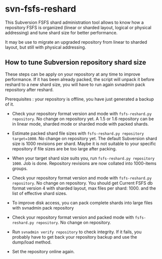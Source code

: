 # svn-fsfs-reshard

This Subversion FSFS shard administration tool allows to know how a repository
FSFS is organized (linear or sharded layout, logical or physical addressing)
and tune shard size for better performance.

It may be use to migrate an upgraded repository from linear to sharded layout,
but still with physical addressing.

## How to tune Subversion repository shard size

These steps can be apply on your repository at any time to improve performance.
If it has been already packed, the script will unpack it before reshard to a
new shard size, you will have to run again svnadmin pack repository after
reshard.

Prerequisites : your repository is offline, you have just generated a backup of
it.

- Check your repository format version and mode with `fsfs-reshard.py
  repository`. No change on repository yet. A 1.5 or 1.6 repository can be in
  linear mode, sharded mode or sharded mode with packed shards.

- Estimate packed shard file sizes with `fsfs-reshard.py repository
  target=1000`.  No change on repository yet. The default Subversion shard size
  is 1000 revisions per shard.  Maybe it is not suitable to your specific
  repository if file sizes are be too large after packing.

- When your target shard size suits you, run `fsfs-reshard.py repository 1000`.
  Job is done. Repository revisions are now collated into 1000-items groups.

- Check your repository format version and mode with `fsfs-reshard.py repository`.
  No change on repository. You should get Current FSFS db format version 4 with
  sharded layout, max files per shard: 1000.  and the list of effective shard
  sizes.

- To improve disk access, you can pack complete shards into large files with
  svnadmin pack repository

- Check your repository format version and packed mode with `fsfs-reshard.py
  repository`. No change on repository.

- Run `svnadmin verify repository` to check integrity. If it fails, you
  probably have to get back your repository backup and use the dump/load
  method.

- Set the repository online again.
